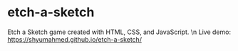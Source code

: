 # etch-a-sketch
Etch a Sketch game created with HTML, CSS, and JavaScript. \n
Live demo: https://shyumahmed.github.io/etch-a-sketch/
